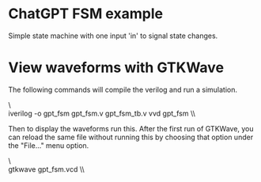# ChatGPT FSM example

Simple state machine with one input 'in' to signal state changes.

# View waveforms with GTKWave

The following commands will compile the verilog and run a simulation.

\\\
iverilog -o gpt_fsm gpt_fsm.v gpt_fsm_tb.v 
vvd gpt_fsm
\\\

Then to display the waveforms run this.  After the first run of GTKWave, you can reload the same file without running this by choosing that option under the "File..." menu option.

\\\
gtkwave gpt_fsm.vcd
\\\
